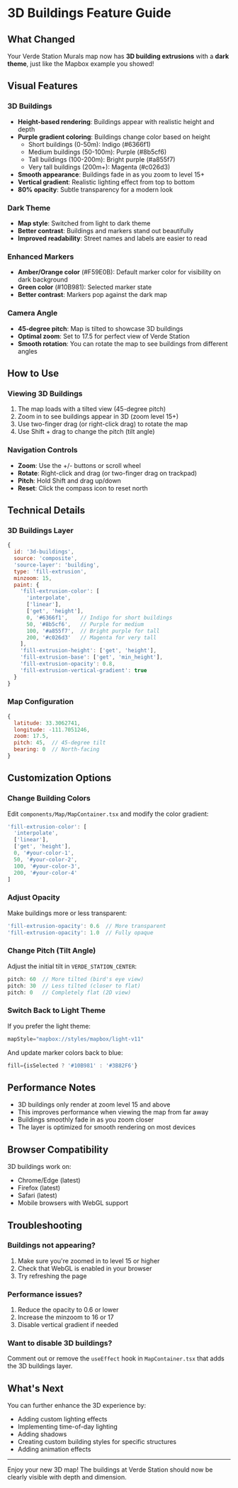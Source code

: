 # 3D Buildings Feature Guide

## What Changed

Your Verde Station Murals map now has **3D building extrusions** with a **dark theme**, just like the Mapbox example you showed!

## Visual Features

### 3D Buildings
- **Height-based rendering**: Buildings appear with realistic height and depth
- **Purple gradient coloring**: Buildings change color based on height
  - Short buildings (0-50m): Indigo (#6366f1)
  - Medium buildings (50-100m): Purple (#8b5cf6)
  - Tall buildings (100-200m): Bright purple (#a855f7)
  - Very tall buildings (200m+): Magenta (#c026d3)
- **Smooth appearance**: Buildings fade in as you zoom to level 15+
- **Vertical gradient**: Realistic lighting effect from top to bottom
- **80% opacity**: Subtle transparency for a modern look

### Dark Theme
- **Map style**: Switched from light to dark theme
- **Better contrast**: Buildings and markers stand out beautifully
- **Improved readability**: Street names and labels are easier to read

### Enhanced Markers
- **Amber/Orange color** (#F59E0B): Default marker color for visibility on dark background
- **Green color** (#10B981): Selected marker state
- **Better contrast**: Markers pop against the dark map

### Camera Angle
- **45-degree pitch**: Map is tilted to showcase 3D buildings
- **Optimal zoom**: Set to 17.5 for perfect view of Verde Station
- **Smooth rotation**: You can rotate the map to see buildings from different angles

## How to Use

### Viewing 3D Buildings
1. The map loads with a tilted view (45-degree pitch)
2. Zoom in to see buildings appear in 3D (zoom level 15+)
3. Use two-finger drag (or right-click drag) to rotate the map
4. Use Shift + drag to change the pitch (tilt angle)

### Navigation Controls
- **Zoom**: Use the +/- buttons or scroll wheel
- **Rotate**: Right-click and drag (or two-finger drag on trackpad)
- **Pitch**: Hold Shift and drag up/down
- **Reset**: Click the compass icon to reset north

## Technical Details

### 3D Buildings Layer
```javascript
{
  id: '3d-buildings',
  source: 'composite',
  'source-layer': 'building',
  type: 'fill-extrusion',
  minzoom: 15,
  paint: {
    'fill-extrusion-color': [
      'interpolate',
      ['linear'],
      ['get', 'height'],
      0, '#6366f1',    // Indigo for short buildings
      50, '#8b5cf6',   // Purple for medium
      100, '#a855f7',  // Bright purple for tall
      200, '#c026d3'   // Magenta for very tall
    ],
    'fill-extrusion-height': ['get', 'height'],
    'fill-extrusion-base': ['get', 'min_height'],
    'fill-extrusion-opacity': 0.8,
    'fill-extrusion-vertical-gradient': true
  }
}
```

### Map Configuration
```javascript
{
  latitude: 33.3062741,
  longitude: -111.7051246,
  zoom: 17.5,
  pitch: 45,  // 45-degree tilt
  bearing: 0  // North-facing
}
```

## Customization Options

### Change Building Colors
Edit `components/Map/MapContainer.tsx` and modify the color gradient:

```javascript
'fill-extrusion-color': [
  'interpolate',
  ['linear'],
  ['get', 'height'],
  0, '#your-color-1',
  50, '#your-color-2',
  100, '#your-color-3',
  200, '#your-color-4'
]
```

### Adjust Opacity
Make buildings more or less transparent:
```javascript
'fill-extrusion-opacity': 0.6  // More transparent
'fill-extrusion-opacity': 1.0  // Fully opaque
```

### Change Pitch (Tilt Angle)
Adjust the initial tilt in `VERDE_STATION_CENTER`:
```javascript
pitch: 60  // More tilted (bird's eye view)
pitch: 30  // Less tilted (closer to flat)
pitch: 0   // Completely flat (2D view)
```

### Switch Back to Light Theme
If you prefer the light theme:
```javascript
mapStyle="mapbox://styles/mapbox/light-v11"
```

And update marker colors back to blue:
```javascript
fill={isSelected ? '#10B981' : '#3B82F6'}
```

## Performance Notes

- 3D buildings only render at zoom level 15 and above
- This improves performance when viewing the map from far away
- Buildings smoothly fade in as you zoom closer
- The layer is optimized for smooth rendering on most devices

## Browser Compatibility

3D buildings work on:
- Chrome/Edge (latest)
- Firefox (latest)
- Safari (latest)
- Mobile browsers with WebGL support

## Troubleshooting

### Buildings not appearing?
1. Make sure you're zoomed in to level 15 or higher
2. Check that WebGL is enabled in your browser
3. Try refreshing the page

### Performance issues?
1. Reduce the opacity to 0.6 or lower
2. Increase the minzoom to 16 or 17
3. Disable vertical gradient if needed

### Want to disable 3D buildings?
Comment out or remove the `useEffect` hook in `MapContainer.tsx` that adds the 3D buildings layer.

## What's Next

You can further enhance the 3D experience by:
- Adding custom lighting effects
- Implementing time-of-day lighting
- Adding shadows
- Creating custom building styles for specific structures
- Adding animation effects

---

Enjoy your new 3D map! The buildings at Verde Station should now be clearly visible with depth and dimension.

